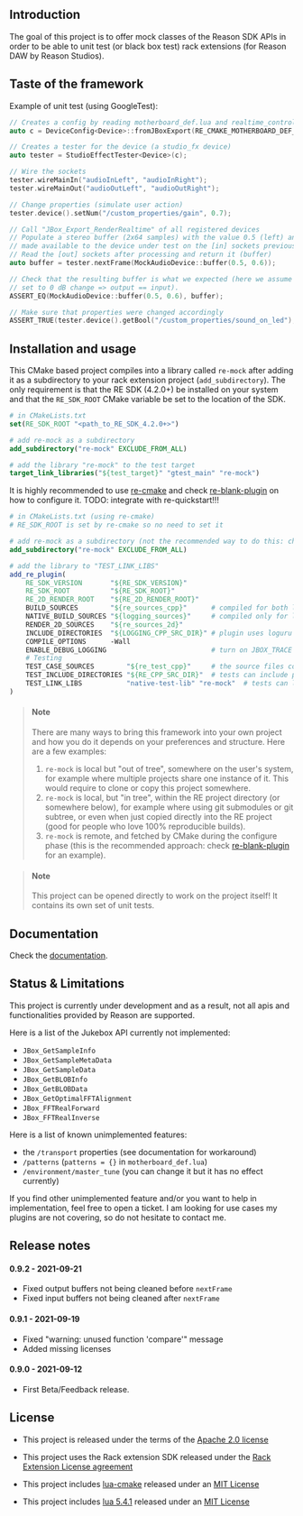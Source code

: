 Introduction
------------

The goal of this project is to offer mock classes of the Reason SDK APIs in order to be able to unit test (or black box test) rack extensions (for Reason DAW by Reason Studios).

Taste of the framework
----------------------

Example of unit test (using GoogleTest):

 ```c++
// Creates a config by reading motherboard_def.lua and realtime_controller.lua
auto c = DeviceConfig<Device>::fromJBoxExport(RE_CMAKE_MOTHERBOARD_DEF_LUA, RE_CMAKE_REALTIME_CONTROLLER_LUA);

// Creates a tester for the device (a studio_fx device)
auto tester = StudioEffectTester<Device>(c);

// Wire the sockets
tester.wireMainIn("audioInLeft", "audioInRight");
tester.wireMainOut("audioOutLeft", "audioOutRight");

// Change properties (simulate user action)
tester.device().setNum("/custom_properties/gain", 0.7);

// Call "JBox_Export_RenderRealtime" of all registered devices
// Populate a stereo buffer (2x64 samples) with the value 0.5 (left) and 0.6 (right) 
// made available to the device under test on the [in] sockets previously wired ("audioInLeft" / "audioInRight")
// Read the [out] sockets after processing and return it (buffer)
auto buffer = tester.nextFrame(MockAudioDevice::buffer(0.5, 0.6));

// Check that the resulting buffer is what we expected (here we assume that it is an effect with a gain knob
// set to 0 dB change => output == input).
ASSERT_EQ(MockAudioDevice::buffer(0.5, 0.6), buffer);

// Make sure that properties were changed accordingly
ASSERT_TRUE(tester.device().getBool("/custom_properties/sound_on_led");
```

Installation and usage
----------------------

This CMake based project compiles into a library called `re-mock` after adding it as a subdirectory to your rack extension project (`add_subdirectory`). The only requirement is that the RE SDK (4.2.0+) be installed on your system and that the `RE_SDK_ROOT` CMake variable be set to the location of the SDK.

```cmake
# in CMakeLists.txt
set(RE_SDK_ROOT "<path_to_RE_SDK_4.2.0+>")

# add re-mock as a subdirectory
add_subdirectory("re-mock" EXCLUDE_FROM_ALL)

# add the library "re-mock" to the test target
target_link_libraries("${test_target}" "gtest_main" "re-mock")
```

It is highly recommended to use [re-cmake](https://github.com/pongasoft/re-cmake) and check [re-blank-plugin](https://github.com/pongasoft/re-blank-plugin) on how to configure it. TODO: integrate with re-quickstart!!!

```cmake
# in CMakeLists.txt (using re-cmake)
# RE_SDK_ROOT is set by re-cmake so no need to set it

# add re-mock as a subdirectory (not the recommended way to do this: check re-blank-plugin for a better way)
add_subdirectory("re-mock" EXCLUDE_FROM_ALL)

# add the library to "TEST_LINK_LIBS"
add_re_plugin(
    RE_SDK_VERSION       "${RE_SDK_VERSION}"
    RE_SDK_ROOT          "${RE_SDK_ROOT}"
    RE_2D_RENDER_ROOT    "${RE_2D_RENDER_ROOT}"
    BUILD_SOURCES        "${re_sources_cpp}"      # compiled for both local and jbox builds
    NATIVE_BUILD_SOURCES "${logging_sources}"     # compiled only for local builds
    RENDER_2D_SOURCES    "${re_sources_2d}"
    INCLUDE_DIRECTORIES  "${LOGGING_CPP_SRC_DIR}" # plugin uses loguru
    COMPILE_OPTIONS      -Wall
    ENABLE_DEBUG_LOGGING                          # turn on JBOX_TRACE and loguru
    # Testing
    TEST_CASE_SOURCES        "${re_test_cpp}"     # the source files containing the test cases
    TEST_INCLUDE_DIRECTORIES "${RE_CPP_SRC_DIR}"  # tests can include plugin classes
    TEST_LINK_LIBS           "native-test-lib" "re-mock"  # tests can link plugin classes
)
```

> #### Note
> There are many ways to bring this framework into your own project and how you do it depends on your preferences 
> and structure. Here are a few examples:
> 1. `re-mock` is local but "out of tree", somewhere on the user's system, for example where multiple projects share one instance of it. This would require to clone or copy this project somewhere.
> 2. `re-mock` is local, but "in tree", within the RE project directory (or somewhere below), for example where using git submodules or git subtree, or even when just copied directly into the RE project (good for people who love 100% reproducible builds).
> 3. `re-mock` is remote, and fetched by CMake during the configure phase (this is the recommended approach: check [re-blank-plugin](https://github.com/pongasoft/re-blank-plugin) for an example).

> #### Note
> This project can be opened directly to work on the project itself! It contains its own set of unit tests. 

Documentation
-------------

Check the [documentation](docs/Documentation.md).

Status & Limitations
--------------------

This project is currently under development and as a result, not all apis and functionalities provided by Reason 
are supported.

Here is a list of the Jukebox API currently not implemented:

* `JBox_GetSampleInfo`
* `JBox_GetSampleMetaData`
* `JBox_GetSampleData`
* `JBox_GetBLOBInfo`
* `JBox_GetBLOBData`
* `JBox_GetOptimalFFTAlignment`
* `JBox_FFTRealForward`
* `JBox_FFTRealInverse`

Here is a list of known unimplemented features:

* the `/transport` properties (see documentation for workaround)
* `/patterns` (`patterns = {}` in `motherboard_def.lua`)
* `/environment/master_tune` (you can change it but it has no effect currently)

If you find other unimplemented feature and/or you want to help in implementation, feel free to open a ticket. I
am looking for use cases my plugins are not covering, so do not hesitate to contact me.

Release notes
-------------

#### 0.9.2 - 2021-09-21

- Fixed output buffers not being cleaned before `nextFrame`
- Fixed input buffers not being cleaned after `nextFrame`

#### 0.9.1 - 2021-09-19

- Fixed "warning: unused function 'compare'" message
- Added missing licenses

#### 0.9.0 - 2021-09-12

- First Beta/Feedback release.

License
-------

- This project is released under the terms of the [Apache 2.0 license](LICENSE.txt)

- This project uses the Rack extension SDK released under the [Rack Extension License agreement](RE_License.txt)

- This project includes [lua-cmake](https://github.com/lubgr/lua-cmake) released under an [MIT License](external/lua-cmake/LICENSE)

- This project includes [lua 5.4.1](https://www.lua.org/) released under an [MIT License](https://www.lua.org/license.html)
